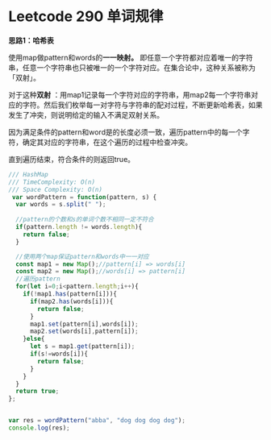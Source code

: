 # Leetcode 290 单词规律

**思路1：哈希表**

使用map做pattern和words的**一一映射。**
即任意一个字符都对应着唯一的字符串，任意一个字符串也只被唯一的一个字符对应。在集合论中，这种关系被称为「双射」。

对于这种**双射** ：用map1记录每一个字符对应的字符串，用map2每一个字符串对应的字符。然后我们枚举每一对字符与字符串的配对过程，不断更新哈希表，如果发生了冲突，则说明给定的输入不满足双射关系。

因为满足条件的pattern和word是的长度必须一致，遍历pattern中的每一个字符，确定其对应的字符串，在这个遍历的过程中检查冲突。

直到遍历结束，符合条件的则返回true。


```js
/// HashMap
/// TimeComplexity: O(n)
/// Space Complexity: O(n)
 var wordPattern = function(pattern, s) {
  var words = s.split(" ");
  
  //pattern的个数和s的单词个数不相同一定不符合
  if(pattern.length != words.length){
    return false;
  }

  //使用两个map保证pattern和words中一一对应
  const map1 = new Map();//pattern[i] => words[i]
  const map2 = new Map();//words[i] => pattern[i]
  //遍历pattern
  for(let i=0;i<pattern.length;i++){
    if(!map1.has(pattern[i])){
      if(map2.has(words[i])){
        return false;
      }
      map1.set(pattern[i],words[i]);
      map2.set(words[i],pattern[i]);
    }else{
      let s = map1.get(pattern[i]);
      if(s!=words[i]){
        return false;
      }
    }
  } 
  return true;
};


var res = wordPattern("abba", "dog dog dog dog");
console.log(res);
```